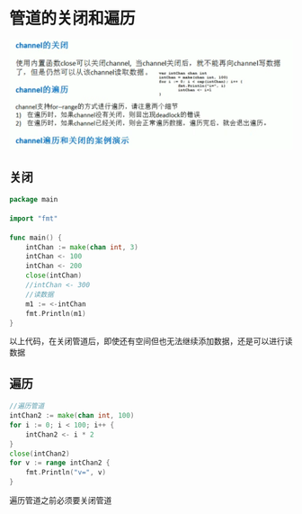 # 管道的关闭和遍历

![image-20250802160421573](管道的关闭和遍历.assets/image-20250802160421573.png)

## 关闭

```go
package main

import "fmt"

func main() {
	intChan := make(chan int, 3)
	intChan <- 100
	intChan <- 200
	close(intChan)
	//intChan <- 300
	//读数据
	m1 := <-intChan
	fmt.Println(m1)
}

```

以上代码，在关闭管道后，即使还有空间但也无法继续添加数据，还是可以进行读数据



## 遍历

```go
//遍历管道
intChan2 := make(chan int, 100)
for i := 0; i < 100; i++ {
    intChan2 <- i * 2
}
close(intChan2)
for v := range intChan2 {
    fmt.Println("v=", v)
}
```

遍历管道之前必须要关闭管道